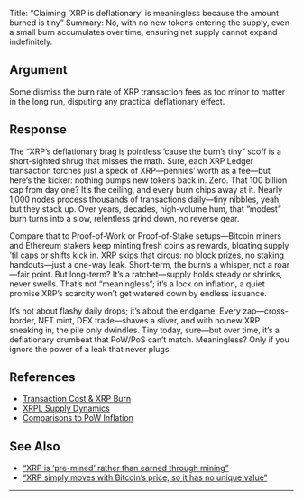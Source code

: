 Title: “Claiming ‘XRP is deflationary’ is meaningless because the amount burned is tiny”
Summary: No, with no new tokens entering the supply, even a small burn accumulates over time, ensuring net supply cannot expand indefinitely.

## Argument  
Some dismiss the burn rate of XRP transaction fees as too minor to matter in the long run, disputing any practical deflationary effect.

## Response  
The “XRP’s deflationary brag is pointless ’cause the burn’s tiny” scoff is a short-sighted shrug that misses the math. Sure, each XRP Ledger transaction torches just a speck of XRP—pennies’ worth as a fee—but here’s the kicker: nothing pumps new tokens back in. Zero. That 100 billion cap from day one? It’s the ceiling, and every burn chips away at it. Nearly 1,000 nodes process thousands of transactions daily—tiny nibbles, yeah, but they stack up. Over years, decades, high-volume hum, that “modest” burn turns into a slow, relentless grind down, no reverse gear.

Compare that to Proof-of-Work or Proof-of-Stake setups—Bitcoin miners and Ethereum stakers keep minting fresh coins as rewards, bloating supply ’til caps or shifts kick in. XRP skips that circus: no block prizes, no staking handouts—just a one-way leak. Short-term, the burn’s a whisper, not a roar—fair point. But long-term? It’s a ratchet—supply holds steady or shrinks, never swells. That’s not “meaningless”; it’s a lock on inflation, a quiet promise XRP’s scarcity won’t get watered down by endless issuance.

It’s not about flashy daily drops; it’s about the endgame. Every zap—cross-border, NFT mint, DEX trade—shaves a sliver, and with no new XRP sneaking in, the pile only dwindles. Tiny today, sure—but over time, it’s a deflationary drumbeat that PoW/PoS can’t match. Meaningless? Only if you ignore the power of a leak that never plugs.


## References
- [Transaction Cost & XRP Burn](https://xrpl.org/transaction-cost.html)
- [XRPL Supply Dynamics](https://xrpl.org/xrp-visual-overview.html)
- [Comparisons to PoW Inflation](https://ripple.com/insights/)

## See Also
- [“XRP is ‘pre-mined’ rather than earned through mining”](xrp-is-pre-mined-rather-than-earned-through-mining.html)
- [“XRP simply moves with Bitcoin’s price, so it has no unique value”](xrp-simply-moves-with-bitcoins-price-so-it-has-no-unique-value.html)

---

